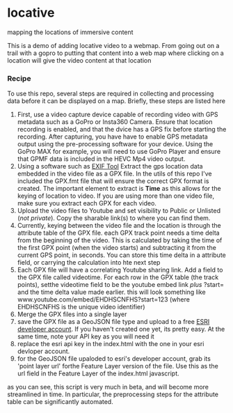 # locative
mapping the locations of immersive content

<p>This is a demo of adding locative video to a webmap. From going out on a trail with a gopro to putting that content into a web map where clicking on a location will give the video content at that location</p>

<h3>Recipe</h3>
<p>To use this repo, several steps are required in collecting and processing data before it can be displayed on a map. Briefly, these steps are listed here</p>

<ol>
    <li>First, use a video capture device capable of recording video with GPS metadata such as a GoPro or Insta360 Camera. Ensure that location recording is enabled, and that the dvice has a GPS fix before starting the recording. After capturing, you have have to enable GPS metadata output using the pre-processing software for your device. Using the GoPro MAX for example, you will need to use GoPro Player and ensure that GPMF data is included in the HEVC Mp4 video output.</li>
    <li>Using a software such as <a href='https://exiftool.org'>EXIF Tool</a> Extract the gps location data embedded in the video file as a GPX file. In the utils of this repo I've included the GPX.fmt file that will ensure the correct GPX format is created. The important element to extract is <b>Time</b> as this allows for the keying of location to video. If you are using more than one video file, make sure you extract each GPX for each video.</li>
    <li>Upload the video files to Youtube and set visibility to Public or Unlisted (<i>not private</i>). Copy the sharable link(s) to where you can find them.</li>
    <li>Currently, keying between the video file and the location is through the attribute table of the GPX file. each GPX track point needs a time delta from the beginning of the video. This is calculated by taking the time of the first GPX point (when the video starts) and subtracting it from the current GPS point, in seconds. You can store this time delta in a attribute field, or carrying the calculation into hte next step </li> 
    <li>Each GPX file will have a correlating Youtube sharing link. Add a field to the GPX file called videotime. For each row in the GPX table (the track points), setthe videotime field to be the youtube embed link <i>plus</i> ?start= and the time delta value made earlier. this will look something like www.youtube.com/embed/EHDHSCNFHS?start=123 (where EHDHSCNFHS is the unique video identifier)</li>
    <li>Merge the GPX files into a single layer</li>
    <li>save the GPX file as a GeoJSON file type and upload to a free <a href='https://developers.arcgis.com/sign-in/'>ESRI developer account</a>. If you haven't created one yet, its pretty easy. At the same time, note your API key as you will need it</li>
    <li>replace the esri api key in the index.html with the one in your esri devloper account. </li>
    <li>for the GeoJSON file upaloded to esri's developer account, grab its 'point layer url' forthe Feature Layer version of the file. Use this as the url field in the Feature Layer of the index.html javascript. </li>
</ol>

<p> as you can see, this script is very much in beta, and will become more streamlined in time. In particular, the preprocessing steps for the attribute table can be significantly automated.</p>